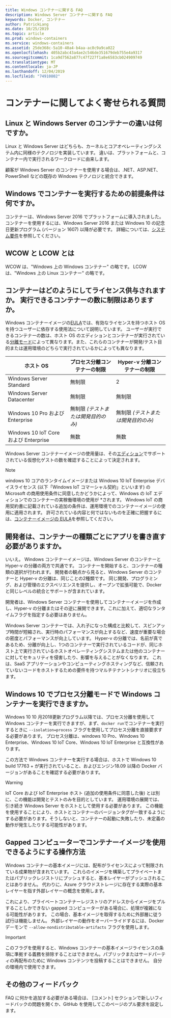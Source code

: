 ```yaml
---
title: Windows コンテナーに関する FAQ
description: Windows Server コンテナーに関する FAQ
keywords: Docker, コンテナー
author: PatrickLang
ms.date: 10/25/2019
ms.topic: article
ms.prod: windows-containers
ms.service: windows-containers
ms.assetid: 25de368c-5a10-40a4-b4aa-ac8c9a9ca022
ms.openlocfilehash: 405b2abc43a4ae2c546de351679deb755e4a9317
ms.sourcegitcommit: 1ca9d7562a877c47f227f1a8e6583cb024909749
ms.translationtype: MT
ms.contentlocale: ja-JP
ms.lasthandoff: 12/04/2019
ms.locfileid: "74910802"
---
```

# <a name="frequently-asked-questions-about-containers"></a>コンテナーに関してよく寄せられる質問

## <a name="whats-the-difference-between-linux-and-windows-server-containers"></a>Linux と Windows Server のコンテナーの違いは何ですか。

Linux と Windows Server はどちらも、カーネルとコアオペレーティングシステム内に同様のテクノロジを実装しています。 違いは、プラットフォームと、コンテナー内で実行されるワークロードに由来します。  

顧客が Windows Server のコンテナーを使用する場合は、.NET、ASP.NET、PowerShell などの既存の Windows テクノロジと統合できます。

## <a name="what-are-the-prerequisites-for-running-containers-on-windows"></a>Windows でコンテナーを実行するための前提条件は何ですか。

コンテナーは、Windows Server 2016 でプラットフォームに導入されました。 コンテナーを使用するには、Windows Server 2016 または Windows 10 の記念日更新プログラム (バージョン 1607) 以降が必要です。 詳細については、[システム要件](../deploy-containers/system-requirements.md)を参照してください。

## <a name="what-are-wcow-and-lcow"></a>WCOW と LCOW とは

WCOW は、"Windows 上の Windows コンテナー" の略です。 LCOW は、"Windows 上の Linux コンテナー" の略です。

## <a name="how-are-containers-licensed-is-there-a-limit-to-the-number-of-containers-i-can-run"></a>コンテナーはどのようにしてライセンス供与されますか。 実行できるコンテナーの数に制限はありますか。

Windows コンテナーイメージの[EULA](../images-eula.md)では、有効なライセンスを持つホスト OS を持つユーザーに依存する使用法について説明しています。 ユーザーが実行できるコンテナーの数は、ホスト OS のエディションとコンテナーが実行されている[分離モード](../manage-containers/hyperv-container.md)によって異なります。また、これらのコンテナーが開発/テスト目的または運用環境のどちらで実行されているかによっても異なります。

|ホスト OS                                                         |プロセス分離コンテナーの制限                   |Hyper-v 分離コンテナーの制限                   |
|----------------------------------------------------------------|---------------------------------------------------|---------------------------------------------------|
|Windows Server Standard                                         |無制限                                          |2                                                  |
|Windows Server Datacenter                                       |無制限                                          |無制限                                          |
|Windows 10 Pro および Enterprise                                   |無制限 *(テストまたは開発目的のみ)*|無制限 *(テストまたは開発目的のみ)*|
|Windows 10 IoT Core および Enterprise                             |無数                                         |無数                                          |

Windows Server コンテナーイメージの使用量は、その[エディション](/windows-server/get-started-19/editions-comparison-19.md)でサポートされている仮想化ゲストの数を確認することによって決定されます。 <br/>

>[!NOTE]
>windows 10 コアのランタイムイメージまたは Windows 10 IoT Enterprise デバイスライセンス (以下「Windows IoT コマーシャル契約」といいます) の Microsoft の商用使用条件に同意したかどうかによって、Windows の IoT エディションでのコンテナーの実稼働環境の使用が \*されます。 Windows IoT の商用契約書に記載されている追加の条件は、運用環境でのコンテナーイメージの使用に適用されます。 許可されている内容と何ではないものを正確に把握するには、[コンテナーイメージの EULA](../images-eula.md)を参照してください。

## <a name="as-a-developer-do-i-have-to-rewrite-my-app-for-each-type-of-container"></a>開発者は、コンテナーの種類ごとにアプリを書き直す必要がありますか。

いいえ。 Windows コンテナーイメージは、Windows Server のコンテナーと Hyper-v の分離の両方で共通です。 コンテナーを開始すると、コンテナーの種類の選択が行われます。 開発者の観点から見ると、Windows Server のコンテナーと Hyper-v の分離は、同じことの2種類です。 同じ開発、プログラミング、および管理のエクスペリエンスを提供し、オープンで拡張可能で、Docker と同じレベルの統合とサポートが含まれています。

開発者は、Windows Server コンテナーを使用してコンテナーイメージを作成し、Hyper-v の分離またはその逆に展開できます。これに加えて、適切なランタイムフラグを指定する必要はありません。

Windows Server コンテナーでは、入れ子になった構成と比較して、スピンアップ時間が短縮され、実行時のパフォーマンスが向上するなど、速度が重要な場合の密度とパフォーマンスが向上しています。 Hyper-v の分離では、名前が真であるため、分離が向上し、1つのコンテナーで実行されているコードが、同じホスト上で実行されているホストオペレーティングシステムまたは他のコンテナーに対してセキュリティを侵害したり、影響を与えることがなくなります。 これは、SaaS アプリケーションやコンピューティングホスティングなど、信頼されていないコードをホストするための要件を持つマルチテナントシナリオに役立ちます。

## <a name="can-i-run-windows-containers-in-process-isolated-mode-on-windows-10"></a>Windows 10 でプロセス分離モードで Windows コンテナーを実行できますか。

Windows 10 10 月2018更新プログラム以降では、プロセス分離を使用して Windows コンテナーを実行できますが、まず、`docker run`でコンテナーを実行するときに `--isolation=process` フラグを使用してプロセス分離を直接要求する必要があります。 プロセス分離は、windows 10 Pro、Windows 10 Enterprise、Windows 10 IoT Core、Windows 10 IoT Enterprise と互換性があります。

この方法で Windows コンテナーを実行する場合は、ホストで Windows 10 build 17763 + が実行されていること、およびエンジン18.09 以降の Docker バージョンがあることを確認する必要があります。

> [!WARNING]
> IoT Core および IoT Enterprise ホスト (追加の使用条件に同意した後) とは別に、この機能は開発とテストのみを目的としています。 運用環境の展開では、引き続き Windows Server をホストとして使用する必要があります。 この機能を使用することにより、ホストとコンテナーのバージョンタグが一致するようにする必要があります。そうしないと、コンテナーの起動に失敗したり、未定義の動作が発生したりする可能性があります。

## <a name="how-do-i-make-my-container-images-available-on-air-gapped-machines"></a>Gapped コンピューターでコンテナーイメージを使用できるようにする操作方法

Windows コンテナーの基本イメージには、配布がライセンスによって制限されている成果物が含まれています。 これらのイメージを構築してプライベートまたはパブリックレジストリにプッシュすると、基本レイヤーがプッシュされることはありません。 代わりに、Azure クラウドストレージに存在する実際の基本レイヤーを指す外部レイヤーの概念を使用します。

これにより、プライベートコンテナーレジストリのアドレスからイメージをプルすることしかできない gapped コンピューターがある場合に、処理が複雑になる可能性があります。 この場合、基本イメージを取得するために外部層に従う試行は機能しません。 外部レイヤーの動作をオーバーライドするには、Docker デーモンで `--allow-nondistributable-artifacts` フラグを使用します。

> [!IMPORTANT]
> このフラグを使用すると、Windows コンテナーの基本イメージライセンスの条項に準拠する義務を排除することはできません。パブリックまたはサードパーティの再配布のために Windows コンテンツを投稿することはできません。 自分の環境内で使用できます。

## <a name="additional-feedback"></a>その他のフィードバック

FAQ に何かを追加する必要がある場合は、 [コメント] セクションで新しいフィードバックの問題を開くか、GitHub を使用してこのページのプル要求を設定します。
